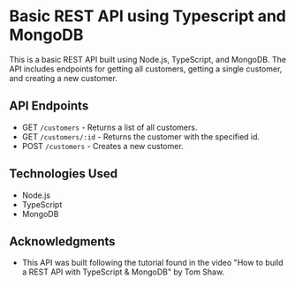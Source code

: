 # Basic REST API using Typescript and MongoDB

This is a basic REST API built using Node.js, TypeScript, and MongoDB. The API includes endpoints for getting all customers, getting a single customer, and creating a new customer.

## API Endpoints

- GET `/customers` - Returns a list of all customers.
- GET `/customers/:id` - Returns the customer with the specified id.
- POST `/customers` - Creates a new customer.

## Technologies Used

- Node.js
- TypeScript
- MongoDB

## Acknowledgments

- This API was built following the tutorial found in the video "How to build a REST API with TypeScript & MongoDB" by Tom Shaw.

